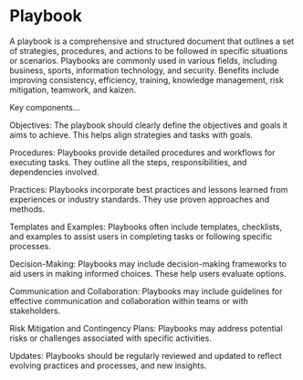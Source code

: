 # Playbook

A playbook is a comprehensive and structured document that outlines a set of strategies, procedures, and actions to be followed in specific situations or scenarios. Playbooks are commonly used in various fields, including business, sports, information technology, and security. Benefits include improving consistency, efficiency, training, knowledge management, risk mitigation, teamwork, and kaizen.

Key components…

Objectives: The playbook should clearly define the objectives and goals it aims to achieve. This helps align strategies and tasks with goals.

Procedures: Playbooks provide detailed procedures and workflows for executing tasks. They outline all the steps, responsibilities, and dependencies involved.

Practices: Playbooks incorporate best practices and lessons learned from experiences or industry standards. They use proven approaches and methods.

Templates and Examples: Playbooks often include templates, checklists, and examples to assist users in completing tasks or following specific processes. 

Decision-Making: Playbooks may include decision-making frameworks to aid users in making informed choices. These help users evaluate options.

Communication and Collaboration: Playbooks may include guidelines for effective communication and collaboration within teams or with stakeholders.

Risk Mitigation and Contingency Plans: Playbooks may address potential risks or challenges associated with specific activities. 

Updates: Playbooks should be regularly reviewed and updated to reflect evolving practices and processes, and new insights.
